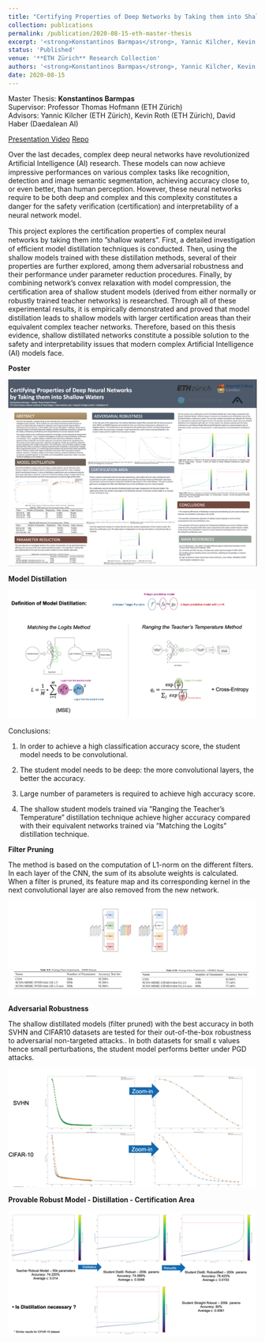 ```yaml
---
title: "Certifying Properties of Deep Networks by Taking them into Shallow Waters"
collection: publications
permalink: /publication/2020-08-15-eth-master-thesis
excerpt: '<strong>Konstantinos Barmpas</strong>, Yannic Kilcher, Kevin Roth, David Haber, Thomas Hofmann - [Paper](https://www.research-collection.ethz.ch/handle/20.500.11850/531617)'
status: 'Published'
venue: '**ETH Zürich** Research Collection' 
authors: '<strong>Konstantinos Barmpas</strong>, Yannic Kilcher, Kevin Roth, David Haber, Thomas Hofmann'
date: 2020-08-15
---
```


Master Thesis: <strong>Konstantinos Barmpas</strong> \
Supervisor: Professor Thomas Hofmann (ETH Zürich) \
Advisors: Yannic Kilcher (ETH Zürich), Kevin Roth (ETH Zürich), David Haber (Daedalean AI)

[Presentation Video]() [Repo](https://github.com/KonstantinosBarmpas/Shallow-Waters)

Over the last decades, complex deep neural networks have revolutionized Artiﬁcial Intelligence (AI) research. These models can now achieve impressive performances on various complex tasks like recognition, detection and image semantic segmentation, achieving accuracy close to, or even better, than human perception. However, these neural networks require to be both deep and complex and this complexity constitutes a danger for the safety veriﬁcation (certiﬁcation) and interpretability of a neural network model.

This project explores the certiﬁcation properties of complex neural networks by taking them into ”shallow waters”. First, a detailed investigation of efﬁcient model distillation techniques is conducted. Then, using the shallow models trained with these distillation methods, several of their properties are further explored, among them adversarial robustness and their performance under parameter reduction procedures. Finally, by combining network’s convex relaxation with model compression, the certiﬁcation area of shallow student models (derived from either normally or robustly trained teacher networks) is researched. Through all of these experimental results, it is empirically demonstrated and proved that model distillation leads to shallow models with larger certiﬁcation areas than their equivalent complex teacher networks. Therefore, based on this thesis evidence, shallow distillated networks constitute a possible solution to the safety and interpretability issues that modern complex Artiﬁcial Intelligence (AI) models face.

**Poster**

![](../images/pub_eth_thesis/poster.png)

**Model Distillation**

![](../images/pub_eth_thesis/distillation.png)

Conclusions:

1)  In order to achieve a high classification accuracy score, the student model needs to be convolutional.

2) The student model needs to be deep: the more convolutional layers, the better the accuracy.

3) Large number of parameters is required to achieve high accuracy score.

3) The shallow student models trained via ”Ranging the Teacher’s Temperature” distillation technique achieve higher accuracy compared with their equivalent networks trained via ”Matching the Logits” distillation technique.

**Filter Pruning**

The method is based on the computation of L1-norm on the different filters. In each layer of the CNN, the sum of its absolute weights is calculated. When a filter is pruned, its feature map and its corresponding kernel in the next convolutional layer are also removed from the new network.

![](../images/pub_eth_thesis/pruning.png)

**Adversarial Robustness**

The shallow distillated models (filter pruned) with the best accuracy in both SVHN and CIFAR10 datasets are tested for their out-of-the-box robustness to adversarial non-targeted attacks.. In both datasets for small ε values hence small perturbations, the student model performs better under PGD attacks.

![](../images/pub_eth_thesis/adversarial.png)

**Provable Robust Model - Distillation - Certification Area**

![](../images/pub_eth_thesis/certification.png)

